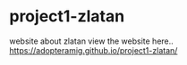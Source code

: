 # project1-zlatan
website about zlatan
view the website here.. https://adopteramig.github.io/project1-zlatan/
